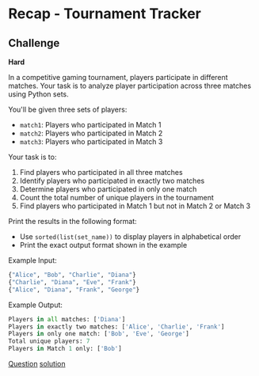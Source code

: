 # Recap - Tournament Tracker

## Challenge

**Hard**

In a competitive gaming tournament, players participate in different matches. Your task is to analyze player participation across three matches using Python sets.

You'll be given three sets of players:
* `match1`: Players who participated in Match 1
* `match2`: Players who participated in Match 2
* `match3`: Players who participated in Match 3

Your task is to:
1. Find players who participated in all three matches
2. Identify players who participated in exactly two matches
3. Determine players who participated in only one match
4. Count the total number of unique players in the tournament
5. Find players who participated in Match 1 but not in Match 2 or Match 3

Print the results in the following format:
* Use `sorted(list(set_name))` to display players in alphabetical order
* Print the exact output format shown in the example

Example Input:

```python
{"Alice", "Bob", "Charlie", "Diana"}
{"Charlie", "Diana", "Eve", "Frank"}
{"Alice", "Diana", "Frank", "George"}
```

Example Output:

```python
Players in all matches: ['Diana']
Players in exactly two matches: ['Alice', 'Charlie', 'Frank']
Players in only one match: ['Bob', 'Eve', 'George']
Total unique players: 7
Players in Match 1 only: ['Bob']
```

[Question](q.py) [solution](solution.py)